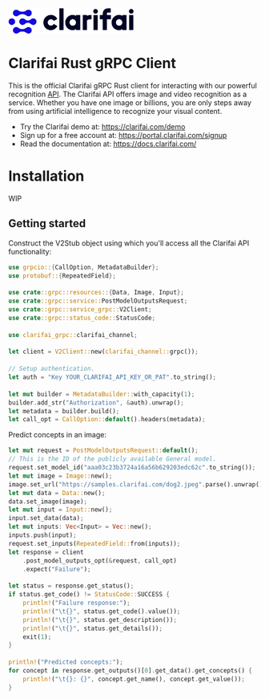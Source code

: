 ![Clarifai logo](docs/logo.png)

# Clarifai Rust gRPC Client

This is the official Clarifai gRPC Rust client for interacting with our powerful recognition
[API](https://docs.clarifai.com).
The Clarifai API offers image and video recognition as a service. Whether you have one image or
billions, you are only steps away from using artificial intelligence to recognize your visual
content.

* Try the Clarifai demo at: https://clarifai.com/demo
* Sign up for a free account at: https://portal.clarifai.com/signup
* Read the documentation at: https://docs.clarifai.com/


# Installation

WIP

## Getting started

Construct the V2Stub object using which you'll access all the Clarifai API functionality:

```rust
use grpcio::{CallOption, MetadataBuilder};
use protobuf::{RepeatedField};

use crate::grpc::resources::{Data, Image, Input};
use crate::grpc::service::PostModelOutputsRequest;
use crate::grpc::service_grpc::V2Client;
use crate::grpc::status_code::StatusCode;

use clarifai_grpc::clarifai_channel;

let client = V2Client::new(clarifai_channel::grpc());

// Setup authentication.
let auth = "Key YOUR_CLARIFAI_API_KEY_OR_PAT".to_string();

let mut builder = MetadataBuilder::with_capacity(1);
builder.add_str("Authorization", &auth).unwrap();
let metadata = builder.build();
let call_opt = CallOption::default().headers(metadata);
```

Predict concepts in an image:

```rust
let mut request = PostModelOutputsRequest::default();
// This is the ID of the publicly available General model.
request.set_model_id("aaa03c23b3724a16a56b629203edc62c".to_string());
let mut image = Image::new();
image.set_url("https://samples.clarifai.com/dog2.jpeg".parse().unwrap());
let mut data = Data::new();
data.set_image(image);
let mut input = Input::new();
input.set_data(data);
let mut inputs: Vec<Input> = Vec::new();
inputs.push(input);
request.set_inputs(RepeatedField::from(inputs));
let response = client
    .post_model_outputs_opt(&request, call_opt)
    .expect("Failure");

let status = response.get_status();
if status.get_code() != StatusCode::SUCCESS {
    println!("Failure response:");
    println!("\t{}", status.get_code().value());
    println!("\t{}", status.get_description());
    println!("\t{}", status.get_details());
    exit(1);
}

println!("Predicted concepts:");
for concept in response.get_outputs()[0].get_data().get_concepts() {
    println!("\t{}: {}", concept.get_name(), concept.get_value());
}
```
